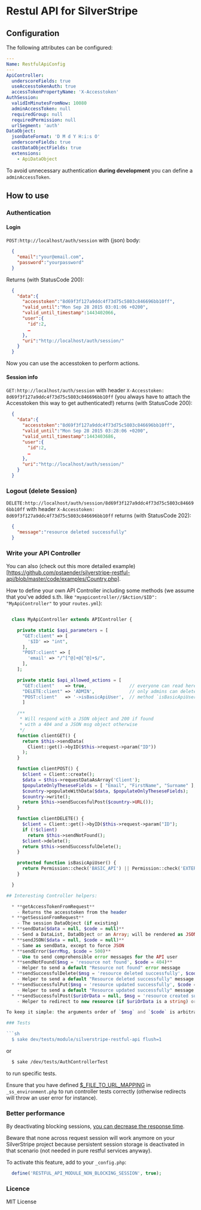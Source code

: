 # Restul API for SilverStripe

## Configuration

The following attributes can be configured:

```yml
---
Name: RestfulApiConfig
---
ApiController:
  underscoreFields: true
  useAccesstokenAuth: true
  accessTokenPropertyName: 'X-Accesstoken'
AuthSession:
  validInMinutesFromNow: 10080
  adminAccessToken: null
  requiredGroup: null
  requiredPermission: null
  urlSegment: 'auth'
DataObject:
  jsonDateFormat: 'D M d Y H:i:s O'
  underscoreFields: true
  castDataObjectFields: true
  extensions:
    - ApiDataObject
```

To avoid unnecessary authentication **during development** you can define a `adminAccessToken`.

## How to use

### Authentication

#### Login

`POST:http://localhost/auth/session` with (json) body:

```json
  {
    "email":"your@email.com",
    "password":"yourpassword"
  }
```

Returns (with StatusCode 200):

```json
  {
    "data":{
      "accesstoken":"8d69f3f127a9ddc4f73d75c5803c846696bb10ff",
      "valid_until":"Mon Sep 28 2015 03:01:06 +0200",
      "valid_until_timestamp":1443402066,
      "user":{
        "id":2,
        …
      },
      "uri":"http://localhost/auth/session/"
    }
  }
```

Now you can use the accesstoken to perform actions.

#### Session info

`GET:http://localhost/auth/session` with header `X-Accesstoken: 8d69f3f127a9ddc4f73d75c5803c846696bb10ff` (you always have to attach the Accesstoken this way to get authenticated!) returns (with StatusCode 200):

```json
  {
    "data":{
      "accesstoken":"8d69f3f127a9ddc4f73d75c5803c846696bb10ff",
      "valid_until":"Mon Sep 28 2015 03:28:06 +0200",
      "valid_until_timestamp":1443403686,
      "user":{
        "id":2,
        …
      },
      "uri":"http://localhost/auth/session/"
    }
  }
```

### Logout (delete Session)

`DELETE:http://localhost/auth/session/8d69f3f127a9ddc4f73d75c5803c846696bb10ff` with header `X-Accesstoken: 8d69f3f127a9ddc4f73d75c5803c846696bb10ff` returns (with StatusCode 202):

```json
  {
    "message":"resource deleted successfully"
  }
```

### Write your API Controller

You can also (check out this more detailed example)[https://github.com/pstaender/silverstripe-restful-api/blob/master/code/examples/Country.php].

How to define your own API Controller including some methods (we assume that you've added s.th. like `"myapicontroller//$Action/$ID": "MyApiController"` to your `routes.yml`):

```php

  class MyApiController extends APIController {

    private static $api_parameters = [
      "GET:client" => [
        '$ID' => "int",
      ],
      "POST:client" => [
        'email' => "/^[^@]+@[^@]+$/",
      ],
    ];

    private static $api_allowed_actions = [
      "GET:client"    => true,                // everyone can read here
      "DELETE:client" => 'ADMIN',             // only admins can delete
      "POST:client"   => '->isBasicApiUser',  // method `isBasicApiUser` checks permission
      ]

    /**
     * Will respond with a JSON object and 200 if found
     * with a 404 and a JSON msg object otherwise
     */
    function clientGET() {
      return $this->sendData(
        Client::get()->byID($this->request->param("ID"))
      );
    }

    function clientPOST() {
      $client = Client::create();
      $data = $this->requestDataAsArray('Client');
      $populateOnlyTheseseFields = [ "Email", "FirstName", "Surname" ];
      $country->populateWithData($data, $populateOnlyTheseseFields);
      $country->write();
      return $this->sendSuccesfulPost($country->URL());
    }

    function clientDELETE() {
      $client = Client::get()->byID($this->request->param("ID");
      if (!$client)
        return $this->sendNotFound();
      $client->delete();
      return $this->sendSuccessfulDelete();
    }

    protected function isBasicApiUser() {
      return Permission::check('BASIC_API') || Permission::check('EXTERNAL_API');
    }

  }

## Interesting Controller helpers:

  * **getAccessTokenFromRequest**
    - Returns the accesstoken from the header
  * **getSessionFromRequest**
    - The session DataObject (if existing)
  * **sendData($data = null, $code = null)**
    - Send a DataList, DataObject or an Array; will be rendered as JSON by default
  * **sendJSON($data = null, $code = null)**
    - Same as sendData, except to force JSON
  * **sendError($errMsg, $code = 500)**
    - Use to send comprehensible error messages for the API user
  * **sendNotFound($msg = 'resource not found', $code = 404)**
    - Helper to send a default "Resource not found" error message
  * **sendSuccessfulDelete($msg = 'resource deleted successfully', $code = 202)**
    - Helper to send a default "Resource deleted successfully" message after a `DELETE`
  * **sendSuccessfulPut($msg = 'resource updated successfully', $code = 202)**
    - Helper to send a default "Resource updated successfully" message after a `PUT`
  * **sendSuccessfulPost($uriOrData = null, $msg = 'resource created succesfully', $code = 201)**
    - Helper to redirect to new resource (if $uriOrData is a string) or send a default "Resource created successfully" message after a `POST`

To keep it simple: the arguments order of `$msg` and `$code` is arbitrary.

### Tests

```sh
  $ sake dev/tests/module/silverstripe-restful-api flush=1
```

or

```sh
  $ sake /dev/tests/AuthControllerTest
```

to run specific tests.

Ensure that you have defined [$_FILE_TO_URL_MAPPING](http://doc.silverstripe.org/framework/en/topics/commandline) in `_ss_environment.php` to run controller tests correctly (otherwise redirects will throw an user error for instance).

### Better performance

By deactivating blocking sessions, [you can decrease the response time](http://www.silverstripe.org/improving-silverstripe-performance/).

Beware that none across request session will work anymore on your SilverStripe project because persistent session storage is deactivated in that scenario (not needed in pure restful services anyway).

To activate this feature, add to your `_config.php`:

```php
  define('RESTFUL_API_MODULE_NON_BLOCKING_SESSION', true);
```

### Licence

MIT License
